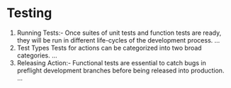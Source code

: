 # Testing

<ol>
<li>Running Tests:- Once suites of unit tests and function tests are ready, they will be run in different life-cycles of the development process. ...</li>
<li>Test Types Tests for actions can be categorized into two broad categories. ...</li> 
<li>Releasing Action:- Functional tests are essential to catch bugs in preflight development branches before being released into production. ...</li>
</ol>
